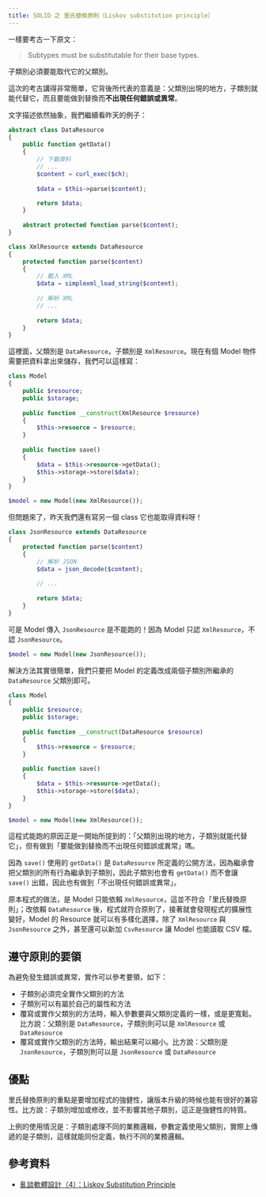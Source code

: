 ```yaml
---
title: SOLID 之 里氏替換原則（Liskov substitution principle）
---
```


一樣要考古一下原文：

> Subtypes must be substitutable for their base types.

子類別必須要能取代它的父類別。

這次的考古講得非常簡單，它背後所代表的意義是：父類別出現的地方，子類別就能代替它，而且要能做到替換而**不出現任何錯誤或異常**。

文字描述依然抽象，我們繼續看昨天的例子：

```php
abstract class DataResource
{
    public function getData()
    {
        // 下載資料
        // ...
        $content = curl_exec($ch);
        
        $data = $this->parse($content);

        return $data;
    }
    
    abstract protected function parse($content); 
}

class XmlResource extends DataResource
{
    protected function parse($content)
    {
        // 載入 XML
        $data = simplexml_load_string($content);
        
        // 解析 XML
        // ...
        
        return $data;
    }
}
```

這裡面，父類別是 `DataResource`，子類別是 `XmlResource`。現在有個 Model 物件需要把資料拿出來儲存，我們可以這樣寫：

```php
class Model
{
    public $resource;
    public $storage;
    
    public function __construct(XmlResource $resource)
    {
        $this->resource = $resource;
    }
    
    public function save()
    {
        $data = $this->resource->getData();
        $this->storage->store($data);
    }
}

$model = new Model(new XmlResource());
```

但問題來了，昨天我們還有寫另一個 class 它也能取得資料呀！

```php
class JsonResource extends DataResource
{
    protected function parse($content)
    {
        // 解析 JSON
        $data = json_decode($content);
        
        // ...
        
        return $data;
    }
}
```

可是 Model 傳入 `JsonResource` 是不能跑的！因為 Model 只認 `XmlResource`，不認 `JsonResource`。

```php
$model = new Model(new JsonResource());
```

解決方法其實很簡單，我們只要把 Model 的定義改成兩個子類別所繼承的 `DataResource` 父類別即可。

```php
class Model
{
    public $resource;
    public $storage;
    
    public function __construct(DataResource $resource)
    {
        $this->resource = $resource;
    }
    
    public function save()
    {
        $data = $this->resource->getData();
        $this->storage->store($data);
    }
}

$model = new Model(new XmlResource());
```

這程式能跑的原因正是一開始所提到的：「父類別出現的地方，子類別就能代替它」，但有做到「要能做到替換而不出現任何錯誤或異常」嗎。

因為 `save()` 使用的 `getData()` 是 `DataResource` 所定義的公開方法，因為繼承會把父類別的所有行為繼承到子類別，因此子類別也會有 `getData()` 而不會讓 `save()` 出錯，因此也有做到「不出現任何錯誤或異常」。

原本程式的做法，是 Model 只能依賴 `XmlResource`，這並不符合「里氏替換原則」；改依賴 `DataResource` 後，程式就符合原則了，接著就會發現程式的擴展性變好，Model 的 Resource 就可以有多樣化選擇，除了 `XmlResource` 與 `JsonResource` 之外，甚至還可以新加 `CsvResource` 讓 Model 也能讀取 CSV 檔。

## 遵守原則的要領

為避免發生錯誤或異常，實作可以參考要領，如下：

* 子類別必須完全實作父類別的方法
* 子類別可以有屬於自己的屬性和方法
* 覆寫或實作父類別的方法時，輸入參數要與父類別定義的一樣，或是更寬鬆。比方說：父類別是 `DataResource`，子類別則可以是 `XmlResource` 或 `DataResource`
* 覆寫或實作父類別的方法時，輸出結果可以縮小。比方說：父類別是 `JsonResource`，子類別則可以是 `JsonResource` 或 `DataResource`

## 優點

里氏替換原則的重點是要增加程式的強健性，讓版本升級的時候也能有很好的兼容性。比方說：子類別增加或修改，並不影響其他子類別，這正是強健性的特質。

上例的使用情況是：子類別處理不同的業務邏輯，參數定義使用父類別，實際上傳遞的是子類別，這樣就能同份定義，執行不同的業務邏輯。

## 參考資料

* [亂談軟體設計（4）：Liskov Substitution Principle](http://teddy-chen-tw.blogspot.tw/2012/01/4.html)
